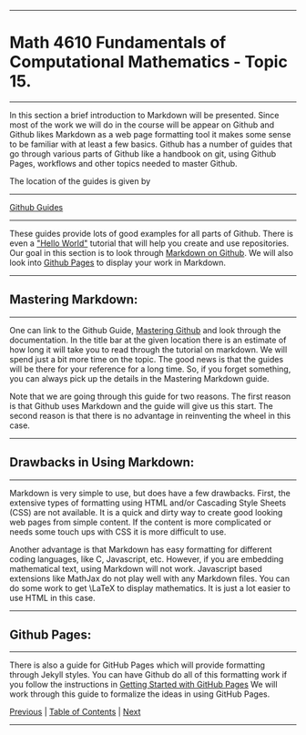 <hr>

# Math 4610 Fundamentals of Computational Mathematics  - Topic 15.

<hr>

In this section a brief introduction to Markdown will be presented. Since most
of the work we will do in the course will be appear on Github and Github likes
Markdown as a web page formatting tool it makes some sense to be familiar with
at least a few basics. Github has a number of guides that go through various
parts of Github like a handbook on git, using Github Pages, workflows and other
topics needed to master Github.

The location of the guides is given by

<hr>

[Github Guides](https://guides.github.com)

<hr>

These guides provide lots of good examples for all parts of Github. There is
even a ["Hello World"](https://guides.github.com/activities/hello-world/)
tutorial that will help you create and use repositories. Our goal in this
section is to look through
[Markdown on Github](https://guides.github.com/features/mastering-markdown/). We
will also look into [Github Pages](https://guides.github.com/features/pages/)
to display your work in Markdown.

<hr>

## Mastering Markdown:

<hr>

One can link to the Github Guide,
[Mastering Github](https://guides.github.com/features/mastering-markdown/) and
look through the documentation. In the title bar at the given location there is
an estimate of how long it will take you to read through the tutorial on
markdown. We will spend just a bit more time on the topic. The good news is that
the guides will be there for your reference for a long time. So, if you forget
something, you can always pick up the details in the Mastering Markdown guide.

Note that we are going through this guide for two reasons. The first reason is
that Github uses Markdown and the guide will give us this start. The second
reason is that there is no advantage in reinventing the wheel in this case.

<hr>

## Drawbacks in Using Markdown:

<hr>

Markdown is very simple to use, but does have a few drawbacks. First, the
extensive types of formatting using HTML and/or Cascading Style Sheets (CSS) are
not available. It is a quick and dirty way to create good looking web pages from
simple content. If the content is more complicated or needs some touch ups with
CSS it is more difficult to use.

Another advantage is that Markdown has easy formatting for different coding
languages, like C, Javascript, etc. However, if you are embedding mathematical
text, using Markdown will not work. Javascript based extensions like MathJax do
not play well with any Markdown files. You can do some work to get \LaTeX to
display mathematics. It is just a lot easier to use HTML in this case.

<hr>

## Github Pages:

<hr>

There is also a guide for GitHub Pages which will provide formatting through
Jekyll styles. You can have Github do all of this formatting work if you follow
the instructions in
[Getting Started with GitHub Pages](https://guides.github.com/features/pages/)
We will work through this guide to formalize the ideas in using GitHub Pages.

[Previous](../../topic_14/html/topic_14.html)
| [Table of Contents](../../toc/md/topic_toc.md)
| [Next](../../topic_16/md/topic_16.md)

<hr>
